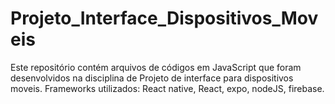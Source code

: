 # Projeto_Interface_Dispositivos_Moveis
Este repositório contém arquivos de códigos em JavaScript que foram desenvolvidos na disciplina de Projeto de interface para dispositivos moveis.
Frameworks utilizados: React native, React, expo, nodeJS, firebase.

